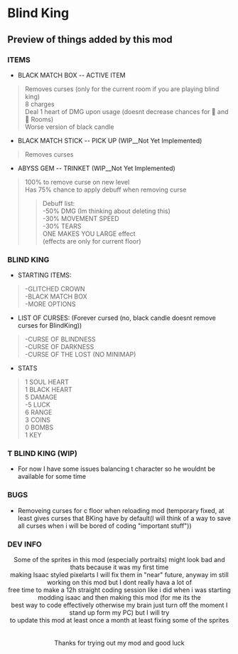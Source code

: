 # Blind King 
## Preview of things added by this mod

### ITEMS 
- BLACK MATCH BOX -- ACTIVE ITEM  <br>
> Removes curses (only for the current room if you are playing blind king) <br>
> 8 charges <br>
> Deal 1 heart of DMG upon usage (doesnt decrease chances for 👼 and 👿 Rooms) <br>
> Worse version of black candle <br>

- BLACK MATCH STICK -- PICK UP (WIP__Not Yet Implemented) <br>
> Removes curses <br>

- ABYSS GEM -- TRINKET (WIP__Not Yet Implemented) <br>
> 100% to remove curse on new level <br>
> Has 75% chance to apply debuff when removing curse <br>
>> Debuff list: <br>
>> -50% DMG (Im thinking about deleting this) <br>
>> -30% MOVEMENT SPEED <br>
>> -30% TEARS  <br>
>> ONE MAKES YOU LARGE effect <br>
>> (effects are only for current floor) <br>

### BLIND KING
- STARTING ITEMS: <br>
> -GLITCHED CROWN <br>
> -BLACK MATCH BOX <br>
> -MORE OPTIONS <br>
- LIST OF CURSES: (Forever cursed (no, black candle doesnt remove curses for BlindKing)) <br>
> -CURSE OF BLINDNESS <br>
> -CURSE OF DARKNESS <br>
> -CURSE OF THE LOST (NO MINIMAP) <br>
- STATS <br>
> 1 SOUL HEART <br>
> 1 BLACK HEART <br>
> 5 DAMAGE <br>
> -5 LUCK <br>
> 6 RANGE <br>
> 3 COINS <br>
> 0 BOMBS <br>
> 1 KEY <br>


### T BLIND KING (WIP)
- For now I have some issues balancing t character so he wouldnt be available for some time

### BUGS 
 - Removeing curses for c floor when reloading mod (temporary fixed, at least gives curses that BKing have by default(I will think of a way to save all curses when i will be bored of coding "important stuff"))
 
### DEV INFO
<p align="center">
Some of the sprites in this mod (especially portraits) might look bad and thats because it was my first time <br>
making Isaac styled pixelarts I will fix them in "near" future, anyway im still working on this mod but I dont really hava a lot of <br> 
free time to make a 12h straight coding session like i did when i was starting modding isaac and then making this mod (for me its the <br> 
best way to code effectively otherwise my brain just turn off the moment I stand up form my PC) but I will try <br> 
to update this mod at least once a month at least fixing some of the sprites <br>
 <br>
 <br>
Thanks for trying out my mod and good luck
</p>
 
